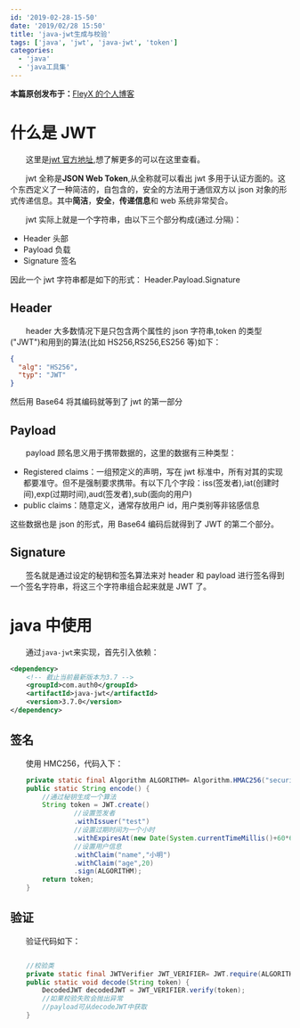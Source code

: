 ```yaml
---
id: '2019-02-28-15-50'
date: '2019/02/28 15:50'
title: 'java-jwt生成与校验'
tags: ['java', 'jwt', 'java-jwt', 'token']
categories:
  - 'java'
  - 'java工具集'
---
```


**本篇原创发布于：**[FleyX 的个人博客](http://www.tapme.top/blog/detail/2019-02-28-15-50)

# 什么是 JWT

&emsp;&emsp;这里是[jwt 官方地址](https://jwt.io/),想了解更多的可以在这里查看。

&emsp;&emsp;jwt 全称是**JSON Web Token**,从全称就可以看出 jwt 多用于认证方面的。这个东西定义了一种简洁的，自包含的，安全的方法用于通信双方以 json 对象的形式传递信息。其中**简洁**，**安全**，**传递信息**和 web 系统非常契合。

&emsp;&emsp;jwt 实际上就是一个字符串，由以下三个部分构成(通过.分隔)：

- Header 头部
- Payload 负载
- Signature 签名

因此一个 jwt 字符串都是如下的形式：
Header.Payload.Signature

## Header

&emsp;&emsp;header 大多数情况下是只包含两个属性的 json 字符串,token 的类型("JWT")和用到的算法(比如 HS256,RS256,ES256 等)如下：

```json
{
  "alg": "HS256",
  "typ": "JWT"
}
```

然后用 Base64 将其编码就等到了 jwt 的第一部分

## Payload

&emsp;&emsp;payload 顾名思义用于携带数据的，这里的数据有三种类型：

- Registered claims：一组预定义的声明，写在 jwt 标准中，所有对其的实现都要准守。但不是强制要求携带。有以下几个字段：iss(签发者),iat(创建时间),exp(过期时间),aud(签发者),sub(面向的用户)
- public claims：随意定义，通常存放用户 id，用户类别等非铭感信息

这些数据也是 json 的形式，用 Base64 编码后就得到了 JWT 的第二个部分。

## Signature

&emsp;&emsp;签名就是通过设定的秘钥和签名算法来对 header 和 payload 进行签名得到一个签名字符串，将这三个字符串组合起来就是 JWT 了。

# java 中使用

&emsp;&emsp;通过`java-jwt`来实现，首先引入依赖：

```xml
<dependency>
    <!-- 截止当前最新版本为3.7 -->
    <groupId>com.auth0</groupId>
    <artifactId>java-jwt</artifactId>
    <version>3.7.0</version>
</dependency>
```

## 签名

&emsp;&emsp;使用 HMC256，代码入下：

```java
    private static final Algorithm ALGORITHM= Algorithm.HMAC256("security");
    public static String encode() {
        //通过秘钥生成一个算法
        String token = JWT.create()
                //设置签发者
                .withIssuer("test")
                //设置过期时间为一个小时
                .withExpiresAt(new Date(System.currentTimeMillis()+60*60*1000))
                //设置用户信息
                .withClaim("name","小明")
                .withClaim("age",20)
                .sign(ALGORITHM);
        return token;
    }
```

## 验证

&emsp;&emsp;验证代码如下：

```java

    //校验类
    private static final JWTVerifier JWT_VERIFIER= JWT.require(ALGORITHM).withIssuer("test").build();
    public static void decode(String token) {
        DecodedJWT decodedJWT = JWT_VERIFIER.verify(token);
        //如果校验失败会抛出异常
        //payload可从decodeJWT中获取
    }
```
